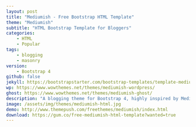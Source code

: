 ```yaml
---
layout: post
title: "Mediumish - Free Bootstrap HTML Template"
theme: "Mediumish"
subtitle: "HTML Bootstrap Template for Bloggers"          
categories:
    - HTML
    - Popular
tags: 
    - blogging
    - masonry
version:
    - Bootstrap 4
github: false
jekyll: https://bootstrapstarter.com/bootstrap-templates/template-mediumish-bootstrap-jekyll/
wp: https://www.wowthemes.net/themes/mediumish-wordpress/
ghost: https://www.wowthemes.net/themes/mediumish-ghost/
description: "A blogging theme for Bootstrap 4, highly inspired by Medium's layout."
image: /assets/img/themes/mediumish-html.jpg
demo: http://www.themepush.com/freethemes/mediumish/index.html
download: https://gum.co/free-mediumish-html-template?wanted=true
---
```

